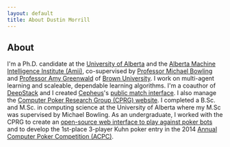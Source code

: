 ```yaml
---
layout: default
title: About Dustin Morrill
---
```

## About

I'm a Ph.D. candidate at the [University of Alberta](https://www.ualberta.ca/) and the [Alberta Machine Intelligence Institute (Amii)](https://www.amii.ca/), co-supervised by [Professor Michael Bowling](https://webdocs.cs.ualberta.ca/~bowling/) and [Professor Amy Greenwald](http://cs.brown.edu/people/faculty/amy/) of [Brown University](https://www.brown.edu/).
I work on multi-agent learning and scaleable, dependable learning algorithms.
I'm a coauthor of [DeepStack](https://www.deepstack.ai) and I created [Cepheus](http://poker.srv.ualberta.ca/)'s [public match interface](http://poker-play.srv.ualberta.ca/).
I also manage the [Computer Poker Research Group (CPRG) website](http://poker.cs.ualberta.ca/).
I completed a B.Sc. and M.Sc. in computing science at the University of Alberta where my M.Sc was supervised by Michael Bowling.
As an undergraduate, I worked with the CPRG to create an [open-source web interface to play against poker bots](https://github.com/dmorrill10/acpc_poker_gui_client) and to develop the 1st-place 3-player Kuhn poker entry in the 2014 [Annual Computer Poker Competition (ACPC)](http://www.computerpokercompetition.org/).
